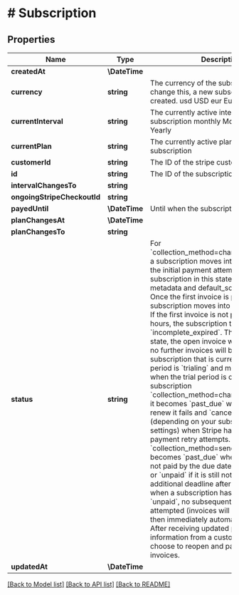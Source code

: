# # Subscription

## Properties

Name | Type | Description | Notes
------------ | ------------- | ------------- | -------------
**createdAt** | **\DateTime** |  | [readonly]
**currency** | **string** | The currency of the subscription. To change this, a new subscription must be created. usd USD eur Euro | [readonly]
**currentInterval** | **string** | The currently active interval of the subscription monthly Monthly yearly Yearly | [readonly]
**currentPlan** | **string** | The currently active plan of the subscription | [readonly]
**customerId** | **string** | The ID of the stripe customer | [readonly]
**id** | **string** | The ID of the subscription | [readonly]
**intervalChangesTo** | **string** |  |
**ongoingStripeCheckoutId** | **string** |  | [optional]
**payedUntil** | **\DateTime** | Until when the subscription is payed | [readonly]
**planChangesAt** | **\DateTime** |  | [optional]
**planChangesTo** | **string** |  |
**status** | **string** | For &#x60;collection_method&#x3D;charge_automatically&#x60; a subscription moves into &#x60;incomplete&#x60; if the initial payment attempt fails. A subscription in this state can only have metadata and default_source updated. Once the first invoice is paid, the subscription moves into an &#x60;active&#x60; state. If the first invoice is not paid within 23 hours, the subscription transitions to &#x60;incomplete_expired&#x60;. This is a terminal state, the open invoice will be voided and no further invoices will be generated.  A subscription that is currently in a trial period is &#x60;trialing&#x60; and moves to &#x60;active&#x60; when the trial period is over.  If subscription &#x60;collection_method&#x3D;charge_automatically&#x60; it becomes &#x60;past_due&#x60; when payment to renew it fails and &#x60;canceled&#x60; or &#x60;unpaid&#x60; (depending on your subscriptions settings) when Stripe has exhausted all payment retry attempts.  If subscription &#x60;collection_method&#x3D;send_invoice&#x60; it becomes &#x60;past_due&#x60; when its invoice is not paid by the due date, and &#x60;canceled&#x60; or &#x60;unpaid&#x60; if it is still not paid by an additional deadline after that. Note that when a subscription has a status of &#x60;unpaid&#x60;, no subsequent invoices will be attempted (invoices will be created, but then immediately automatically closed). After receiving updated payment information from a customer, you may choose to reopen and pay their closed invoices. |
**updatedAt** | **\DateTime** |  | [readonly]

[[Back to Model list]](../../README.md#models) [[Back to API list]](../../README.md#endpoints) [[Back to README]](../../README.md)
